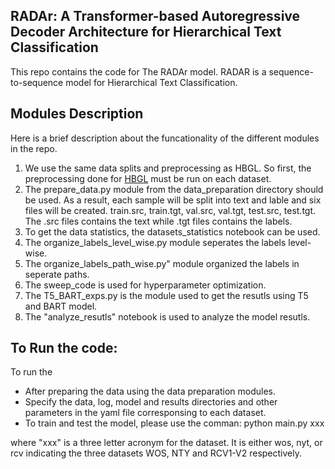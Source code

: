 ## RADAr: A Transformer-based Autoregressive Decoder Architecture for Hierarchical Text Classification

This repo contains the code for The RADAr model. RADAR is a sequence-to-sequence model for Hierarchical Text Classification. 

## Modules Description
Here is a brief description about the funcationality of the different modules in the repo.

1. We use the same data splits and  preprocessing as HBGL. So first, the preprocessing done for [HBGL](https://github.com/kongds/HBGL) must be run on each dataset. 
2. The prepare\_data.py module from the data\_preparation directory should be used. As a result, each sample will be split into text and lable and six files will be created. train.src, train.tgt, val.src, val.tgt, test.src, test.tgt. The .src files contains the text while .tgt files contains the labels.
3. To get the data statistics, the datasets\_statistics notebook can be used. 
4. The organize\_labels\_level\_wise.py module seperates the labels level-wise.
5. The organize\_labels\_path\_wise.py" module organized the labels in seperate paths.
6. The sweep\_code is used for hyperparameter optimization.
7. The T5\_BART\_exps.py is the module used to get the resutls using T5 and BART model. 
8. The "analyze\_resutls" notebook is used to analyze the model resutls.

## To Run the code:
To run the 
- After preparing the data using the data preparation modules. 
- Specify the data, log, model and results directories and other parameters in the yaml file corresponsing to each dataset. 
- To train and test the model, please use the comman:  python main.py xxx

where "xxx" is a three letter acronym for the dataset. It is either wos, nyt, or rcv indicating the three datasets WOS, NTY and RCV1-V2 respectively. 





